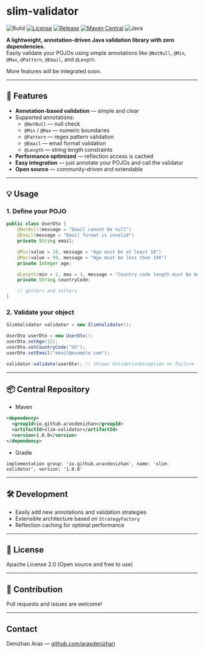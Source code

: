 
# slim-validator

![Build](https://github.com/arasdenizhan/slim-validator/actions/workflows/maven.yml/badge.svg)
[![License](https://img.shields.io/badge/License-Apache_2.0-blue.svg)](https://github.com/arasdenizhan/slim-validator/blob/master/LICENSE)
[![Release](https://img.shields.io/github/v/release/arasdenizhan/slim-validator)](https://github.com/arasdenizhan/slim-validator/releases/tag/1.0.0)
[![Maven Central](https://img.shields.io/badge/Maven_Central-1.0.0-green)](https://central.sonatype.com/artifact/io.github.arasdenizhan/slim-validator)
![Java](https://img.shields.io/badge/Java-ED8B00?style=flat&logo=openjdk&logoColor=white)

**A lightweight, annotation-driven Java validation library with zero dependencies.**  
Easily validate your POJOs using simple annotations like `@NotNull`, `@Min`, `@Max`, `@Pattern`, `@Email`, and `@Length`.

More features will be integrated soon.

---

## 🚀 Features

- **Annotation-based validation** — simple and clear  
- Supported annotations:  
  - `@NotNull` — null check  
  - `@Min` / `@Max` — numeric boundaries  
  - `@Pattern` — regex pattern validation  
  - `@Email` — email format validation  
  - `@Length` — string length constraints  
- **Performance optimized** — reflection access is cached  
- **Easy integration** — just annotate your POJOs and call the validator  
- **Open source** — community-driven and extendable

---

## 💡 Usage

### 1. Define your POJO

```java
public class UserDto {
    @NotNull(message = "Email cannot be null")
    @Email(message = "Email format is invalid")
    private String email;

    @Min(value = 18, message = "Age must be at least 18")
    @Max(value = 99, message = "Age must be less than 100")
    private Integer age;

    @Length(min = 2, max = 3, message = "Country code length must be between 2 and 3")
    private String countryCode;

    // getters and setters
}
```

### 2. Validate your object

```java
SlimValidator validator = new SlimValidator();

UserDto userDto = new UserDto();
userDto.setAge(12);
userDto.setCountryCode("US");
userDto.setEmail("email@example.com");

validator.validate(userDto); // throws ValidationException on failure
```

---

## 📦 Central Repository

- Maven
```xml
<dependency>
  <groupId>io.github.arasdenizhan</groupId>
  <artifactId>slim-validator</artifactId>
  <version>1.0.0</version>
</dependency>
```

- Gradle
```
implementation group: 'io.github.arasdenizhan', name: 'slim-validator', version: '1.0.0'
```

---

## 🛠️ Development

- Easily add new annotations and validation strategies  
- Extensible architecture based on `StrategyFactory`  
- Reflection caching for optimal performance

---

## 📄 License

Apache License 2.0 (Open source and free to use)

---

## 🤝 Contribution

Pull requests and issues are welcome!

---

## Contact

Denizhan Aras — [github.com/arasdenizhan](https://github.com/arasdenizhan)
